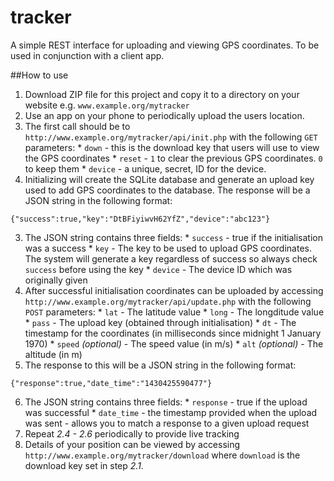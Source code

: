 # tracker
A simple REST interface for uploading and viewing GPS coordinates. To be used in conjunction with a client app.

##How to use
1. Download ZIP file for this project and copy it to a directory on your website e.g. `www.example.org/mytracker`
2. Use an app on your phone to periodically upload the users location.
  1. The first call should be to `http://www.example.org/mytracker/api/init.php` with the following `GET` parameters:
    * `down` - this is the download key that users will use to view the GPS coordinates
	* `reset` - `1` to clear the previous GPS coordinates. `0` to keep them
	* `device` - a unique, secret, ID for the device.
  2. Initializing will create the SQLite database and generate an upload key used to add GPS coordinates to the database. The response will be a JSON string in the following format:
  ```
  {"success":true,"key":"DtBFiyiwvH62YfZ","device":"abc123"}
  ```
  3. The JSON string contains three fields:
    * `success` - true if the initialisation was a success
	* `key` - The key to be used to upload GPS coordinates. The system will generate a key regardless of success so always check `success` before using the key
	* `device` - The device ID which was originally given
  4. After successful initialisation coordinates can be uploaded by accessing `http://www.example.org/mytracker/api/update.php` with the following `POST` parameters:
    * `lat` - The latitude value
	* `long` - The longditude value
	* `pass` - The upload key (obtained through initialisation)
	* `dt` - The timestamp for the coordinates (in milliseconds since midnight 1 January 1970)
	* `speed` _(optional)_ - The speed value (in m/s)
	* `alt` _(optional)_ - The altitude (in m)
  5. The response to this will be a JSON string in the following format: 
  ```
  {"response":true,"date_time":"1430425590477"}
  ```
  6.  The JSON string contains three fields:
    * `response` - true if the upload was successful
    * `date_time` - the timestamp provided when the upload was sent - allows you to match a response to a given upload request
  7. Repeat _2.4 - 2.6_ periodically to provide live tracking
3. Details of your position can be viewed by accessing `http://www.example.org/mytracker/download` where `download` is the download key set in step _2.1_.
